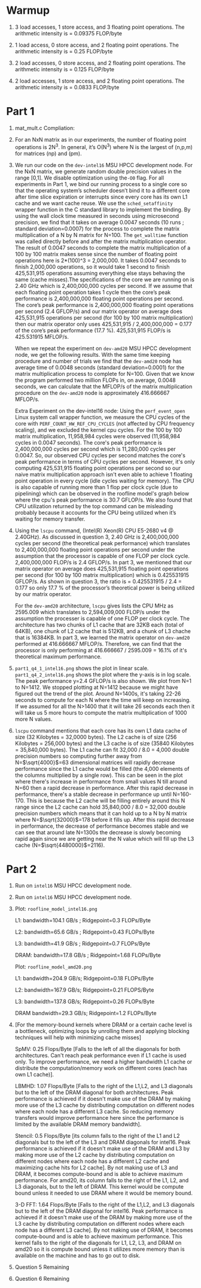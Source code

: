 # Warmup

1. 3 load accesses, 1 store access, and 3 floating point operations. The arithmetic intensity is = 0.09375 FLOP/byte

1. 1 load access, 0 store access, and 2 floating point operations. The arithmetic intensity is = 0.25 FLOP/byte

1. 2 load accesses, 0 store access, and 2 floating point operations. The arithmetic intensity is = 0.125 FLOP/byte

1. 2 load accesses, 1 store access, and 2 floating point operations. The arithmetic intensity is = 0.0833 FLOP/byte

# Part 1

1. mat_mult.c
   Compliation: 

1. For an NxN matrix as in our experiments, the number of floating point operations is 2N<sup>3</sup>. In general, it’s O(N<sup>3</sup>) where N is the largest of (n,p,m) for matrices (np) and (pm).

1. We run our code on the `dev-intel16` MSU HPCC development node. For the NxN matrix, we generate random double precision values in the range [0,1]. We disable optimization using the`-O0` flag. For all experiments in Part 1, we bind our running process to a single core so that the operating system’s scheduler doesn’t bind it to a different core after time slice expiration or interrupts since every core has its own L1 cache and we want cache reuse. We use the `sched_setaffinity` wrapper function in the C standard library to implement the binding. By using the wall clock time measured in seconds using microsecond precision, we find that it takes on average 0.0047 seconds (10 runs ; standard deviation=0.0007) for the process to complete the matrix multiplication of a N by N matrix for N=100. The `get_walltime` function was called directly before and after the matrix multiplication operator. The result of 0.0047 seconds to complete the matrix multiplication of a 100 by 100 matrix makes sense since the number of floating point operations here is 2*(100)^3 = 2,000,000. It takes 0.0047 seconds to finish 2,000,000 operations, so it would take 1 second to finish 425,531,915 operations assuming everything else stays behaving the same (cache misses).The specifications of the core we are running on is 2.40 GHz which is 2,400,000,000 cycles per second. If we assume that each floating point operation takes 1 cycle then the core’s peak performance is 2,400,000,000 floating point operations per second. The core’s peak performance is 2,400,000,000 floating point operations per second (2.4 GFLOP/s) and our matrix operator on average does 425,531,915 operations per second (for 100 by 100 matrix multiplication) then our matrix operator only uses 425,531,915 / 2,400,000,000 = 0.177 of the core’s peak performance (17.7 %). 425,531,915 FLOP/s is 425.531915 MFLOP/s.

	When we repeat the experiment on `dev-amd20` MSU HPCC development node, we get the following results. With the same time keeping procedure and number of trials we find that the `dev-amd20` node has average time of 0.0048 seconds (standard deviation=0.0001) for the matrix multiplication process to complete for N=100. Given that we know the program performed two million FLOPs in, on average, 0.0048 seconds, we can calculate that the MFLOP/s of the matrix multiplication procedure on the `dev-amd20` node is approximately 416.666667 MFLOP/s. 

	Extra Experiment on the dev-intel16 node: Using the `perf_event_open` Linux system call wrapper function, we measure the CPU cycles of the core with `PERF_COUNT_HW_REF_CPU_CYCLES` (not affected by CPU frequency scaling), and we excluded the kernel cpu cycles. For the 100 by 100 matrix multiplication, 11,958,984 cycles were observed (11,958,984 cycles in 0.0047 seconds). The core's peak performance is 2,400,000,000 cycles per second which is 11,280,000 cycles per 0.0047. So, our observed CPU cycles per second matches the core's peak performance in terms of CPU cycles per second. However, it's only computing 425,531,915 floating point operations per second so our naive matrix multiplication approach isn't even able to achieve 1 floating point operation in every cycle (idle cycles waiting for memory). The CPU is also capable of running more than 1 flop per clock cycle (due to pipelining) which can be observed in the roofline model's graph below where the cpu's peak performance is 30.7 GFLOP/s.  We also found that CPU utilization returned by the top command can be misleading probably because it accounts for the CPU being utilized when it’s waiting for memory transfer. 

1. Using the `lscpu` command, (Intel(R) Xeon(R) CPU E5-2680 v4 @ 2.40GHz). As discussed in question 3, 2.40 GHz is 2,400,000,000 cycles per second (the theoretical peak performance) which translates to 2,400,000,000 floating point operations per second under the assumption that the processor is capable of one FLOP per clock cycle. 2,400,000,000 FLOP/s is 2.4 GFLOP/s. In part 3, we mentioned that our matrix operator on average does 425,531,915 floating point operations per second (for 100 by 100 matrix multiplication) which is 0.425531915 GFLOP/s. As shown in question 3, the ratio is = 0.425531915 / 2.4 = 0.177 so only 17.7 % of the processor’s theoretical power is being utilized by our matrix operator. 

	For the `dev-amd20` architecture, `lscpu` gives lists the CPU MHz as 2595.009 which translates to 2,594,009,000 FLOP/s under the assumption the processer is capable of one FLOP per clock cycle. The architecture has two chunks of L1 cache that are 32KB each (total of 64KB), one chunk of L2 cache that is 512KB, and a chunk of L3 chache that is 16384KB. In part 3, we learned the matrix operator on `dev-amd20` performed at 416.666667 MFLOP/s. Therefore, we can find that the processor is only performing at 416.666667 / 2595.009 = 16.1% of it's theoretical maximum performance. 

1. `part1_q4_1_intel16.png` shows the plot in linear scale. `part1_q4_2_intel16.png` shows the plot where the y-axis is in log scale. The peak performance y=2.4 GFLOP/s is also shown. We plot from N=1 to N=1412. We stopped plotting at N=1412 because we might have figured out the trend of the plot. Around N=1400s, it's taking 22-26 seconds to compute for each N where the time will keep on increasing. If we assumed for all the N>1400 that it will take 26 seconds each then it will take us 5 more hours to compute the matrix multiplication of 1000 more N values. 

1. `lscpu` command mentions that each core has its own L1 data cache of size (32 Kilobytes = 32,0000 bytes). The L2 cache is of size (256 Kilobytes = 256,000 bytes) and the L3 cache is of size (35840 Kilobytes = 35,840,000 bytes). The L1 cache can fit 32,000 / 8.0 = 4,000 double precision numbers so computing further away from N=$\sqrt{4000}$=63 dimensional matrices will rapidly decrease performance since the L1 cache would be filled (the 4,000 elements of the columns multiplied by a single row). This can be seen in the plot where there's increase in performance from small values N till around N=60 then a rapid decrease in performance. After this rapid decrease in performance, there's a stable decrease in performance up until N=160-170. This is because the L2 cache will be filling entirely around this N range since the L2 cache can hold 35,840,000 / 8.0 = 32,000 double precision numbers which means that it can hold up to a N by N matrix where N=$\sqrt{32000}$=178 before it fills up. After this rapid decrease in performance, the decrease of performance becomes stable and we can see that around late N=1300s the decrease is slowly becoming rapid again since we are getting near the N value which will fill up the L3 cache (N=$\sqrt{4480000}$=2116). 

# Part 2

1. Run on `intel16` MSU HPCC development node.

1. Run on `intel16` MSU HPCC development node.

1. Plot: `roofline_model_intel16.png`
    
	L1: bandwidth=104.1 GB/s ; Ridgepoint=0.3 FLOPs/Byte
    
	L2: bandwidth=65.6 GB/s ; Ridgepoint=0.43 FLOPs/Byte
    
	L3: bandwidth=41.9 GB/s ; Ridgepoint=0.7 FLOPs/Byte
    
	DRAM: bandwidth=17.8 GB/s ; Ridgepoint=1.68 FLOPs/Byte
	

	Plot: `roofline_model_amd20.png`

	L1: bandwidth=204.9 GB/s; Ridgepoint=0.18 FLOPs/Byte
	
	L2: bandwidth=167.9 GB/s; Ridgepoint=0.21 FLOPS/Byte

	L3: bandwidth=137.8 GB/s; Ridgepoint=0.26 FLOPs/Byte

	DRAM bandwidth=29.3 GB/s; Ridgepoint=1.2 FLOPs/Byte

    
1. [For the memory-bound kernels where DRAM or a certain cache level is a bottleneck, optimizing loops by unrolling them and applying blocking techniques will help with minimizing cache misses]


	SpMV: 0.25 Flops/Byte [Falls to the left of all the diagonals for both architectures. Can't reach peak performance even if L1 cache is used only. 
To improve performance, we need a higher bandwidth L1 cache or distribute the computation/memory work on different cores (each has own L1 cache)].


	LBMHD: 1.07 Flops/Byte [Falls to the right of the L1,L2, and L3 diagonals but to the left of the DRAM diagonal for both architectures. Peak performance is achieved if it doesn't make use of the DRAM by making more use of the L3 cache by distributing computation on different nodes where each node has a different L3 cache. So reducing memory transfers would improve performance here since the performance is limited by the available DRAM memory bandwidth].


	Stencil: 0.5 Flops/Byte [its column falls to the right of the L1 and L2 diagonals but to the left of the L3 and DRAM diagonals for intel16. 
Peak performance is achieved if it doesn't make use of the DRAM and L3 by making more use of the L2 cache by distributing computation on different nodes where each node has a different L2 cache and maximizing cache hits for L2 cache]. By not making use of L3 and DRAM, it becomes compute-bound and is able to achieve maximum performance. For amd20, its column falls to the right of the L1, L2, and L3 diagonals, but to the left of DRAM. This kernel would be compute bound unless it needed to use DRAM where it would be memory bound.


	3-D FFT: 1.64 Flops/Byte  [Falls to the right of the L1,L2, and L3 diagonals but to the left of the DRAM diagonal for intel16. Peak performance is achieved if it doesn't make use of the DRAM by making more use of the L3 cache by distributing computation on different nodes where each node has a different L3 cache]. By not making use of DRAM, it becomes compute-bound and is able to achieve maximum performance. This kernel falls to the right of the diagonals for L1, L2, L3, and DRAM on amd20 so it is compute bound unless it utilizes more memory than is available on the machine and has to go out to disk.

1. Question 5 Remaining 
1. Question 6 Remaining
